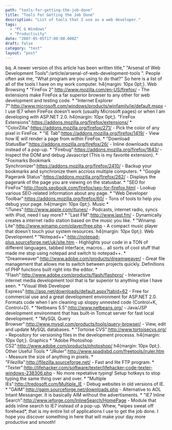 ```yaml
---
path: "tools-for-getting-the-job-done"
title: "Tools For Getting the Job Done"
description: "List of tools that I use as a web developer."
tags: 
  - "PC & Windows"
  - "Productivity"
date: "2007-05-05T17:00:00.000Z"
draft: false
category: "test"
layout: "post"
---
```


bq. A newer version of this article has been written title," "Arsenal of Web Development Tools":/article/arsenal-of-web-development-tools ". People often ask me, "What program are you using to do that?" So here is a list of all of the tools I have on my work computer. h4{margin: 10px 0pt;}. Web Browsing * "FireFox 2":http://www.mozilla.com/en-US/firefox/ - The extensions make FireFox a far superior browser to any other for web development and testing code. * "Internet Explorer 7":http://www.microsoft.com/windows/products/winfamily/ie/default.mspx - I use IE7 when FireFox doesn't work (usually Microsoft pages) or when I am developing with ASP.NET 2.0. h4{margin: 10px 0pt;}. "FireFox Extensions":https://addons.mozilla.org/firefox/extensions/ * "ColorZilla":https://addons.mozilla.org/firefox/271/ - Pick the color of any pixel in FireFox. * "IE Tab":https://addons.mozilla.org/firefox/1419/ - View how IE will render a page from within FireFox. * "Download StatusBar":https://addons.mozilla.org/firefox/26/ - Inline downloads status instead of a pop-up. * "Firebug":https://addons.mozilla.org/firefox/1843/ - Inspect the DOM and debug Javascript (This is my favorite extension). * "Foxmarks Bookmark Synchronizer":https://addons.mozilla.org/firefox/2410/ - Backup your bookmarks and synchronize them accross multiple computers. * "Google Pagerank Status":https://addons.mozilla.org/firefox/262/ - Displays the pagerank of the page you are viewing on the statusbar. * "SEO for FireFox":http://tools.seobook.com/firefox/seo-for-firefox.html - Lookup various SEO-related information about any page. * "Web Developer Toolbar":https://addons.mozilla.org/firefox/60/ - Tons of tools to help you debug your page. h4{margin: 10px 0pt;}. Music * "iTunes":http://www.apple.com/itunes/ - Podcasts, internet radio, syncs with iPod, need I say more? * "Last FM":http://www.last.fm/ - Dynamically creates a internet radio station based on the music you like. * "Winamp Lite":http://www.winamp.com/player/free.php - A compact music player that doesn't touch your system resources. h4{margin: 10px 0pt;}. Web Development * "Notepad++":http://notepad-plus.sourceforge.net/uk/site.htm - Highlights your code in a TON of different languages, tabbed interface, macros... all sorts of cool stuff that made me stop using notepad and switch to notepad++. * "Dreamweaver":http://www.adobe.com/products/dreamweaver/ - Great file management that allows me to switch between projects quickly. Definitions of PHP functions built right into the editor. * "Flash":http://www.adobe.com/products/flash/flashpro/ - Interactive internet media development tool that is far superior to anything else I have seen. * "Visual Web Developer Express":http://asp.net/downloads/default.aspx?tabid=62 - Free for commercial use and a great development environment for ASP.NET 2.0. Formats code when I am cleaning up sloppy unnested code (Control+K, Control+D). * "Netbeans 5.5":http://www.netbeans.org/ - Java/JSP development environment that has built-in Tomcat server for fast local development. * "MySQL Query Browser":http://www.mysql.com/products/tools/query-browser/ - View, edit and update MySQL databases. * "Tortoise CVS":http://www.tortoisecvs.org/ - Repository for versioning files in the development processs. h4{margin: 10px 0pt;}. Graphics * "Adobe Photoshop CS2":http://www.adobe.com/products/photoshop/ h4{margin: 10px 0pt;}. Other Useful Tools * "JRuler":http://www.spadixbd.com/freetools/jruler.htm - Measure the size of anything in pixels. * "Filezilla":http://filezilla.sourceforge.net/ - Fast and lite FTP program. * "Texter":http://lifehacker.com/software/texter/lifehacker-code-texter-windows-238306.php - No more repetative typing! Setup hotkeys to stop typing the same thing over and over. * "Multiple IEs":http://tredosoft.com/Multiple_IE - Debug websites in old versions of IE. * "GAIM":http://gaim.sourceforge.net/downloads.php - Alternative to AOL Intant Messanger. It is basically AIM without the advertisments. * "IE7 Inline Search":http://www.ieforge.com/InlineSearch/HomePage - Module that adds inline search to IE7 instead of a pop-up. Whew, \*wipes sweat off forehead\*, that is my entire list of applications I use to get the job done. I hope you discover something in here that will make your day more productive and smooth!